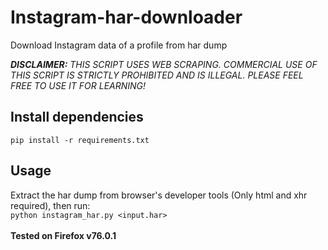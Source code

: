 # Instagram-har-downloader
Download Instagram data of a profile from har dump

_**DISCLAIMER:** THIS SCRIPT USES WEB SCRAPING. COMMERCIAL USE OF THIS SCRIPT IS STRICTLY PROHIBITED AND IS ILLEGAL. PLEASE FEEL FREE TO USE IT FOR LEARNING!_

## Install dependencies
`pip install -r requirements.txt`

## Usage
Extract the har dump from browser's developer tools (Only html and xhr required), then run:<br/>
`python instagram_har.py <input.har>`
<br/>
<br/>
**Tested on Firefox v76.0.1**

